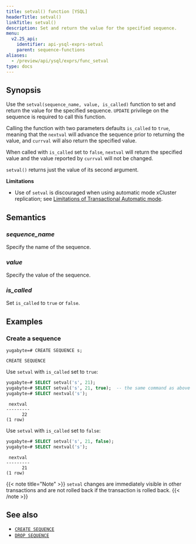 ```yaml
---
title: setval() function [YSQL]
headerTitle: setval()
linkTitle: setval()
description: Set and return the value for the specified sequence.
menu:
  v2.25_api:
    identifier: api-ysql-exprs-setval
    parent: sequence-functions
aliases:
  - /preview/api/ysql/exprs/func_setval
type: docs
---
```


## Synopsis

Use the `setval(sequence_name, value, is_called)` function to set and return the value for the specified sequence.
`UPDATE` privilege on the sequence is required to call this function.

Calling the function with two parameters defaults `is_called` to `true`, meaning that the `nextval` will advance the sequence prior to returning the value, and `currval` will also return the specified value.

When called with `is_called` set to `false`, `nextval` will return the specified value and the value reported by `currval` will not be changed.

`setval()` returns just the value of its second argument.

**Limitations**

- Use of `setval` is discouraged when using automatic mode xCluster replication; see [Limitations of Transactional Automatic mode](../../../../../architecture/docdb-replication/async-replication/#transactional-automatic-mode).

## Semantics

### _sequence_name_

Specify the name of the sequence.

### _value_

Specify the value of the sequence.

### _is_called_

Set `is_called` to `true` or `false`.

## Examples

### Create a sequence

```plpgsql
yugabyte=# CREATE SEQUENCE s;
```

```output
CREATE SEQUENCE
```

Use `setval` with `is_called` set to `true`:

```sql
yugabyte=# SELECT setval('s', 21);
yugabyte=# SELECT setval('s', 21, true);  -- the same command as above
yugabyte=# SELECT nextval('s');
```

```output
 nextval
---------
      22
(1 row)
```

Use `setval` with `is_called` set to `false`:

```sql
yugabyte=# SELECT setval('s', 21, false);
yugabyte=# SELECT nextval('s');
```

```output
 nextval
---------
      21
(1 row)
```

{{< note title="Note" >}}
`setval` changes are immediately visible in other transactions and are not rolled back if the transaction is rolled back.
{{< /note >}}

## See also

- [`CREATE SEQUENCE`](../../../the-sql-language/statements/ddl_create_sequence)
- [`DROP SEQUENCE`](../../../the-sql-language/statements/ddl_drop_sequence)
